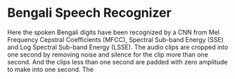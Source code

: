 ﻿# Bengali Speech Recognizer
Here the spoken Bengali digits have been recognized by a CNN from Mel Frequency Cepstral Coefficients (MFCC), Spectral Sub-band Energy (SSE) and Log Spectral Sub-band Energy (LSSE).
The audio clips are cropped into one second by removing noise and silence for the clip more than one second. And the clips less than one second are padded with zero amplitude to make into one second.
The
